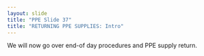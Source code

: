 ```yaml
---
layout: slide
title: "PPE Slide 37"
title: "RETURNING PPE SUPPLIES: Intro"
---
```


We will now go over end-of day procedures and PPE supply return.
